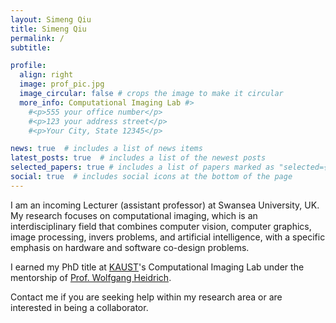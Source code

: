 ```yaml
---
layout: Simeng Qiu
title: Simeng Qiu
permalink: /
subtitle: 

profile:
  align: right
  image: prof_pic.jpg
  image_circular: false # crops the image to make it circular
  more_info: Computational Imaging Lab #>
    #<p>555 your office number</p>
    #<p>123 your address street</p>
    #<p>Your City, State 12345</p>

news: true  # includes a list of news items
latest_posts: true  # includes a list of the newest posts
selected_papers: true # includes a list of papers marked as "selected={true}"
social: true  # includes social icons at the bottom of the page
---
```


I am an incoming Lecturer (assistant professor) at Swansea University, UK. My research focuses on computational imaging, which is an interdisciplinary field that combines computer vision, computer graphics, image processing, invers problems, and artificial intelligence, with a specific emphasis on hardware and software co-design problems.

I earned my PhD title at [KAUST](https://www.kaust.edu.sa/en/)'s Computational Imaging Lab under the mentorship of [Prof. Wolfgang Heidrich](https://vccimaging.org/People/heidriw/).

Contact me if you are seeking help within my research area or are interested in being a collaborator.
